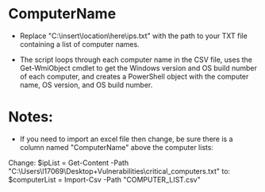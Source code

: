 # ComputerName

- Replace "C:\insert\location\here\ips.txt" with the path to your TXT file containing a list of computer names.

- The script loops through each computer name in the CSV file, uses the Get-WmiObject cmdlet to get the Windows version and OS build number of each computer, and creates a PowerShell object with the computer name, OS version, and OS build number.

# Notes:
- If you need to import an excel file then change, be sure there is a column named "ComputerName" above the computer lists:

Change:
$ipList = Get-Content -Path "C:\Users\l17069\Desktop\+Vulnerabilities\critical_computers.txt"
to:
$computerList = Import-Csv -Path "COMPUTER_LIST.csv"

